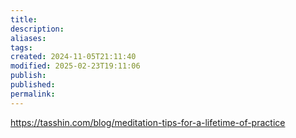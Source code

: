 ```yaml
---
title: 
description: 
aliases: 
tags: 
created: 2024-11-05T21:11:40
modified: 2025-02-23T19:11:06
publish: 
published: 
permalink: 
---
```


https://tasshin.com/blog/meditation-tips-for-a-lifetime-of-practice

